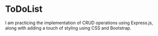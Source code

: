 # ToDoList
I am practicing the implementation of CRUD operations using Express.js, along with adding a touch of styling using CSS and Bootstrap.
